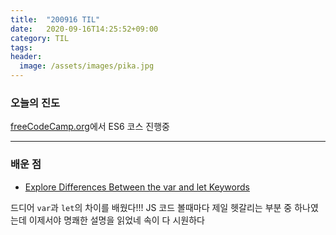 ```yaml
---
title:  "200916 TIL"
date:   2020-09-16T14:25:52+09:00
category: TIL
tags: 
header:
  image: /assets/images/pika.jpg
---
```


<h3>오늘의 진도</h3>

[freeCodeCamp.org](https://www.freecodecamp.org/)에서 ES6 코스 진행중

<hr>

<h3>배운 점</h3>

 - [Explore Differences Between the var and let Keywords](https://www.freecodecamp.org/learn/javascript-algorithms-and-data-structures/es6/explore-differences-between-the-var-and-let-keywords)

드디어 ```var```과 ```let```의 차이를 배웠다!!! JS 코드 볼때마다 제일 헷갈리는 부분 중 하나였는데 이제서야 명쾌한 설명을 읽었네 속이 다 시원하다